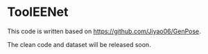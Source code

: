 # ToolEENet

This code is written based on https://github.com/Jiyao06/GenPose.


The clean code and dataset will be released soon.
